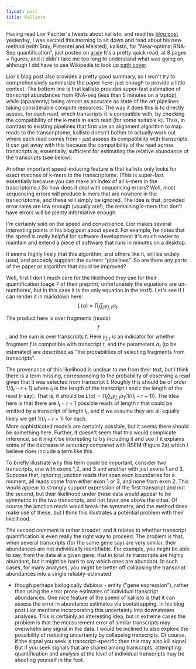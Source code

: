 ```yaml
---
layout: post
title: Kallisto
---
```


Having read Lior Pachter's tweets about kallisto, and read his 
[blog post](https://liorpachter.wordpress.com/) 
yesterday, I was excited this morning to sit down and 
read about his new method (with Bray, Pimentel and Melsted), 
kallisto, for "Near-optimal RNA-Seq quantification", just posted on 
[arxiv](http://arxiv.org/pdf/1505.02710v1.pdf)
It's a pretty quick read, at 8 pages + figures, and it didn't take me too long
to understand what was going on, although I did have to use Wikipedia
to look up [path cover](http://en.wikipedia.org/wiki/Path_cover).

Lior's blog post also provides a pretty good summary, so I won't try to
comprehensively 
summarize the paper here: just enough to provide a little context. The bottom
line is that kallisto provides super-fast estimation of transcript abundances
from RNA-seq (less than 5 minutes on a laptop), while (apparently) being almost as accurate as state of the 
art pipelines taking considerable compute resources.
The way it does this is to directly assess, for each read, which
transcripts it is compatible with, by checking the compatibility of
the k-mers in each read (for some suitable k). 
Thus, in contrast
to existing pipelines that first use an alignment algorithm to map
reads to the transcriptome,
kallisto doesn't bother to actually work out
where each read comes from - just assess its compatibility with transcripts. 
It can
get away with this because the compatibility of the read across transcripts
is, essentially, sufficient for estimating the 
relative abundance of the transcripts (see below). 

Another important speed-inducing 
feature is that kallisto only looks for exact matches of k-mers to
the transcriptome. (This is super-fast, essentially 
because you can make an index of all k-mers in the trascriptome.)
So how does it deal with sequencing errors?
Well, most sequencing errors will produce k-mers that are
nowhere in the transcriptome, and these will simply be ignored. The idea is that, provided error rates are low enough (usually are!), 
the remaining k-mers that
don't have errors will be plenty informative enough. 

I'm certainly sold on the speed and convenience. 
Lior makes several interesting points in his blog post about speed.
For example, he notes that the speed is really helpful for software
development: it's much easier to maintain and extend a piece of
software that runs in minutes on a desktop.  

It seems highly likely that this algorithm, and others like it,
will be widely used, and probably supplant the current "pipelines".
So are there any parts of the paper or algorithm that could be improved?

Well, first I don't much care for the likelihood they use for
their quantification (page 7 of their preprint; unfortunately the equations
are un-numbered, but in this case it is the only equation in the text!). 
Let's see if I can render it in markdown here:
$$L(\alpha) = \prod_f \sum_t y_{f,t} \alpha_t.$$

The product here is over fragments (reads) $$f$$, and the sum is over
transcripts $t$. Here $y_{f,t}$ is an indicator for whether fragment $f$
is compatible with transcript $t$, and the parameters $\alpha_t$ 
(to be estimated) are described as
"the probabilities of selecting fragments from transcripts".

The provenance of this likelihood is unclear to me from their text, but
I think there is a term missing,
 corresponding to the probability of observing a read given
that it was selected from transcript $t$. Roughly this should be of order 
$1/(l_t-r+1)$ where $l_t$ is the length of the transcript $t$ and $r$ the
 length of the read ($r$ say). 
That is, it should be
$L(\alpha) = \prod_f \sum_t y_{f,t} \alpha_t (1/(l_t-r+1))$.
The idea here is that there are $l_t-r+1$
possible reads of length $r$ that could be emitted by a transcript 
of length $l_t$, and if we assume they are all equally likely we get $1/(l_t-r+1)$ for each.  
More sophisticated models are certainly possible, but it seems there
should be something here.  Further, it doesn't seem that this would complicate
inference, so it might be interesting to try including it and
see if it explains some of the decrease in accuracy compared with RSEM (Figure 2a) which
I believe does include a term like this.
 
To briefly illustrate why this term could be important, consider two
transcripts, one with exons 1,2, and 3 and another with just exons 1 and 3.
Suppose that, ignoring junction reads that span exon boundaries for a moment,
all reads come from either exon 1 or 3, and none from exon 2. 
This would appear to strongly support expression of the first transcript
and not the second, but their likelihood under these data would
appear to be symmetric in the two transcripts, and not favor
one above the other. Of course the junction reads
would break the symmetry, and the method does make use of these, but
I think this illustrates a potential problem with their likelihood.
 
The second comment is rather broader, and it relates to whether 
transcript quantification is even really the right way to proceed. 
The problem is that, when several transcripts (for the same gene say) are very similar, their abundances are not individually identifiable. 
For example, you might be able to say, from the data at a given gene, 
that in total its transcripts are highly abundant, 
but it might be hard to say which ones are abundant. 
In such cases, for many analyses, you might be better off collapsing
the transcript abundances into a single reliably-estimated 
- though perhaps biologically dubious - entity ("gene expression"), 
rather than using the error prone estimates of individual transcript
abundances. One nice feature of the speed of kallisto is that 
it can assess the error in abundance estimates via bootstrapping. In his
blog post Lior 
mentions incorporating this uncertainty into downstream analyses. 
This is certainly an interesting idea, but in extreme cases the
problem is that the measurement error of similar transcripts
may overwhelm any signal in the data. I would be inclined to
also explore the possibility of reducing uncertainty 
by collapsing transcripts. Of course, if the signal you seek is transcript-specific then this may also kill signal. But if you seek signals that are shared among transcripts, attempting quantification and analysis at the level of individual transcripts may be shooting yourself in the foot. 
